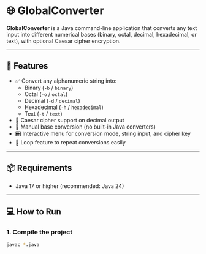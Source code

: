 # 🌐 GlobalConverter

**GlobalConverter** is a Java command-line application that converts any text input into different numerical bases (binary, octal, decimal, hexadecimal, or text), with optional Caesar cipher encryption.

---

## 🚀 Features

- ✅ Convert any alphanumeric string into:
  - Binary (`-b` / `binary`)
  - Octal (`-o` / `octal`)
  - Decimal (`-d` / `decimal`)
  - Hexadecimal (`-h` / `hexadecimal`)
  - Text (`-t` / `text`)
- 🔐 Caesar cipher support on decimal output
- 🧠 Manual base conversion (no built-in Java converters)
- 🎛️ Interactive menu for conversion mode, string input, and cipher key
- 🔁 Loop feature to repeat conversions easily

---

## 📦 Requirements

- Java 17 or higher (recommended: Java 24)

---

## 💻 How to Run

### 1. Compile the project

```bash
javac *.java
